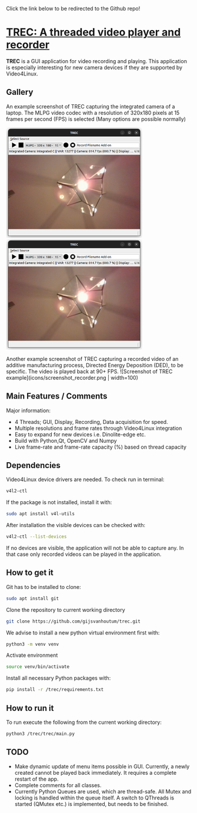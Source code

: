 Click the link below to be redirected to the Github repo!

# <a href="https://github.com/gijsvanhoutum/trec">TREC: A threaded video player and recorder </a>

**TREC** is a GUI application for video recording and playing. This application 
is especially interesting for new camera devices if they are supported by
Video4Linux.

## Gallery
An example screenshot of TREC capturing the integrated camera of a laptop. The
MLPG video codec with a resolution of 320x180 pixels at 15 frames per second (FPS) is
selected (Many options are possible normally) 

<img src='icons/screenshot_player.png' height='300'/> <img src='icons/screenshot_player.png' height='300'/> 

Another example screenshot of TREC capturing a recorded video of an additive 
manufacturing process, Directed Energy Deposition (DED), to be specific. The
video is played back at 90+ FPS.
![Screenshot of TREC example](icons/screenshot_recorder.png | width=100)

## Main Features / Comments
Major information:

  - 4 Threads; GUI, Display, Recording, Data acquisition for speed.
  - Multiple resolutions and frame rates through Video4Linux integration
  - Easy to expand for new devices i.e. Dinolite-edge etc.
  - Build with Python,Qt, OpenCV and Numpy
  - Live frame-rate and frame-rate capacity (%) based on thread capacity

## Dependencies
Video4Linux device drivers are needed. To check run in terminal:
```sh
v4l2-ctl
```
If the package is not installed, install it with:
```sh
sudo apt install v4l-utils
```
After installation the visible devices can be checked with:
```sh
v4l2-ctl --list-devices
```
If no devices are visible, the application will not be able to capture any. 
In that case only recorded videos can be played in the application.

## How to get it

Git has to be installed to clone: 
```sh
sudo apt install git
```
Clone the repository to current working directory
```sh
git clone https://github.com/gijsvanhoutum/trec.git
```
We advise to install a new python virtual environment first with:
```sh
python3 -m venv venv
```
Activate environment
```sh
source venv/bin/activate
```
Install all necessary Python packages with:
```sh
pip install -r /trec/requirements.txt
```
## How to run it

To run execute the following from the current working directory:
```sh
python3 /trec/trec/main.py
```

## TODO

- Make dynamic update of menu items possible in GUI. Currently, a newly created
cannot be played back immediately. It requires a complete restart of the app.
- Complete comments for all classes. 
- Currently Python Queues are used, which are thread-safe. All Mutex and locking 
is handled within the queue itself. A switch to QThreads is started (QMutex etc.)
is implemented, but needs to be finished.